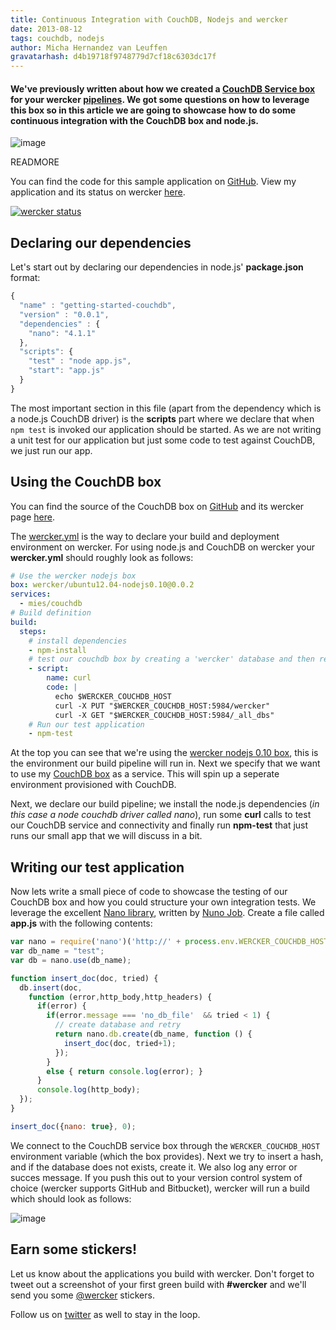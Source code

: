 ```yaml
---
title: Continuous Integration with CouchDB, Nodejs and wercker
date: 2013-08-12
tags: couchdb, nodejs
author: Micha Hernandez van Leuffen
gravatarhash: d4b19718f9748779d7cf18c6303dc17f
---
```


<h4 class="subheader">
We've previously written about how we created a <a href="http://blog.wercker.com/2013/07/24/Building-your-own-box-with-Chef.html">CouchDB Service box</a> for your wercker <a href="http://devcenter.wercker.com/articles/introduction/pipeline.html">pipelines</a>. We got some questions on how to leverage this box so in this article we are going to showcase how to do some continuous integration with the CouchDB box and node.js.
</h4>

![image](http://f.cl.ly/items/3W0K0K092e1W1i0w361X/wercker%2Bcouchdb.png)

READMORE

You can find the code for this sample application on [GitHub](https://github.com/mies/getting-started-couchdb). View my application and its status on wercker [here](https://app.wercker.com/#applications/51cb0a0ec3f3032f38000067).

[![wercker status](https://app.wercker.com/status/21e01d1e73b3f3e230a920e6eab2ef80/m "wercker status")](https://app.wercker.com/project/bykey/21e01d1e73b3f3e230a920e6eab2ef80)

## Declaring our dependencies

Let's start out by declaring our dependencies in node.js' **package.json** format:

``` javascript
{
  "name" : "getting-started-couchdb",
  "version" : "0.0.1",
  "dependencies" : {
    "nano": "4.1.1"
  },
  "scripts": {
    "test" : "node app.js",
    "start": "app.js"
  }
}
```

The most important section in this file (apart from the dependency which is a node.js CouchDB driver) is the **scripts** part where we declare that when `npm test` is invoked our application should be started. As we are not writing a unit test for our application but just some code to test against CouchDB, we just run our app.

## Using the CouchDB box

You can find the source of the CouchDB box on [GitHub](https://github.com/mies/box-couchdb) and its wercker page
[here](https://app.wercker.com/#applications/51cace444b940c9e19004ba2/tab/details).

The [wercker.yml](http://devcenter.wercker.com/articles/werckeryml/) is the way to declare your build and deployment environment on wercker. For using node.js and CouchDB on wercker your **wercker.yml** should roughly look as follows:

``` yaml
# Use the wercker nodejs box
box: wercker/ubuntu12.04-nodejs0.10@0.0.2
services:
  - mies/couchdb
# Build definition
build:
  steps:
    # install dependencies
    - npm-install
    # test our couchdb box by creating a 'wercker' database and then retrieve all the database names
    - script:
        name: curl
        code: |
          echo $WERCKER_COUCHDB_HOST
          curl -X PUT "$WERCKER_COUCHDB_HOST:5984/wercker"
          curl -X GET "$WERCKER_COUCHDB_HOST:5984/_all_dbs"
    # Run our test application
    - npm-test
```

At the top you can see that we're using the [wercker nodejs 0.10 box](https://app.wercker.com/#applications/51cd71ca7578aa5b53000a2d/tab/details), this is the environment our build pipeline will run in. Next we specify that we want to use my [CouchDB box](https://app.wercker.com/#applications/51cace444b940c9e19004ba2/tab/details) as a service. This will spin up a seperate environment provisioned with CouchDB.

Next, we declare our build pipeline; we install the node.js dependencies (*in this case a node couchdb driver called nano*), run some **curl** calls to test our CouchDB service and connectivity and finally run **npm-test** that just runs our small app that we will discuss in a bit.

## Writing our test application

Now lets write a small piece of code to showcase the testing of our CouchDB box and how you could structure your own integration tests. We leverage the excellent [Nano library](https://github.com/dscape/nano), written by [Nuno Job](https://twitter.com/dscape). Create a file called **app.js** with the following contents:

``` javascript
var nano = require('nano')('http://' + process.env.WERCKER_COUCHDB_HOST + ':5984');
var db_name = "test";
var db = nano.use(db_name);

function insert_doc(doc, tried) {
  db.insert(doc,
    function (error,http_body,http_headers) {
      if(error) {
        if(error.message === 'no_db_file'  && tried < 1) {
          // create database and retry
          return nano.db.create(db_name, function () {
            insert_doc(doc, tried+1);
          });
        }
        else { return console.log(error); }
      }
      console.log(http_body);
  });
}

insert_doc({nano: true}, 0);
```
We connect to the CouchDB service box through the `WERCKER_COUCHDB_HOST` environment variable (which the box provides). Next we try to insert a hash, and if the database does not exists, create it. We also log any error or succes message. If you push this out to your version control system of choice (wercker supports GitHub and Bitbucket), wercker will run a build which should look as follows:

![image](http://f.cl.ly/items/0N173d3f2B1V3j2i3x34/Screen%20Shot%202013-08-12%20at%202.53.53%20PM.png)

## Earn some stickers!

Let us know about the applications you build with wercker. Don't forget to tweet out a screenshot of your first green build with **#wercker** and we'll send you some [@wercker](http://twitter.com/wercker) stickers.

Follow us on [twitter](http://twitter.com/wercker) as well to stay in the loop.